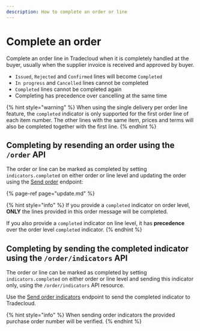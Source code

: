 ```yaml
---
description: How to complete an order or line
---
```


# Complete an order

Complete an order line in Tradecloud when it is completely handled at the buyer, usually when the supplier invoice is received and approved by buyer.

* `Issued`, `Rejected` and `Confirmed` lines will become `Completed`
* `In progress` and `Cancelled` lines cannot be completed
* `Completed` lines cannot be completed again
* Completing has precedence over cancelling at the same time

{% hint style="warning" %}
When using the single delivery per order line feature, the `completed` indicator is only supported for the first order line of each item number. The other lines with the same item, prices and terms will also be completed together with the first line.
{% endhint %}

## Completing by resending an order using the `/order` API

The order or line can be marked as completed by setting `indicators.completed` on either order or line level and updating the order using the [Send order](https://swagger-ui.accp.tradecloud1.com/?url=https://api.accp.tradecloud1.com/v2/api-connector/specs.yaml#/buyer-endpoints/sendOrderByBuyerRoute) endpoint:

{% page-ref page="update.md" %}

{% hint style="info" %}
If you provide a `completed` indicator on order level, **ONLY** the lines provided in this order message will be completed.

If you also provide a `completed` indicator on line level, it has **precedence** over the order level `completed` indicator.
{% endhint %}

## Completing by sending the completed indicator using the `/order/indicators` API

The order or line can be marked as completed by setting `indicators.completed` on either order or line level and sending this indicator only, using the `/order/indicators` API resource.

Use the [Send order indicators](https://swagger-ui.accp.tradecloud1.com/?url=https://api.accp.tradecloud1.com/v2/api-connector/specs.yaml#/buyer-endpoints/sendOrderIndicatorsByBuyerRoute) endpoint to send the completed indicator to Tradecloud.

{% hint style="info" %}
When sending order indicators the provided purchase order number will be verified. 
{% endhint %}
